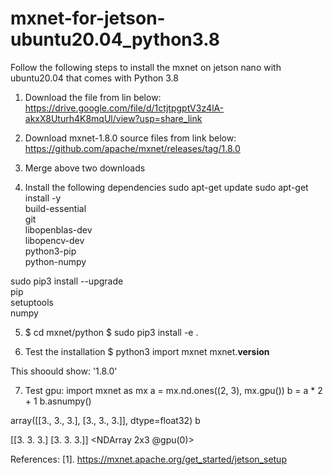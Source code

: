 # mxnet-for-jetson-ubuntu20.04_python3.8

Follow the following steps to install the mxnet on jetson nano with ubuntu20.04 that comes with Python 3.8

1. Download the file from lin below:
https://drive.google.com/file/d/1ctjtpgptV3z4lA-akxX8Uturh4K8mqUl/view?usp=share_link

2. Download mxnet-1.8.0 source files from link below:
https://github.com/apache/mxnet/releases/tag/1.8.0

3. Merge above two downloads

4. Install the following dependencies
sudo apt-get update
sudo apt-get install -y \
                        build-essential \
                        git \
                        libopenblas-dev \
                        libopencv-dev \
                        python3-pip \
                        python-numpy

sudo pip3 install --upgrade \
                        pip \
                        setuptools \
                        numpy
                        
5. $ cd mxnet/python
   $ sudo pip3 install -e .

6. Test the installation
$ python3
import mxnet
mxnet.__version__

This shoould show: '1.8.0'


7. Test gpu:
import mxnet as mx
a = mx.nd.ones((2, 3), mx.gpu())
b = a * 2 + 1
b.asnumpy()

array([[3., 3., 3.],
       [3., 3., 3.]], dtype=float32)
b

[[3. 3. 3.]
 [3. 3. 3.]]
<NDArray 2x3 @gpu(0)>



References:
[1]. https://mxnet.apache.org/get_started/jetson_setup

